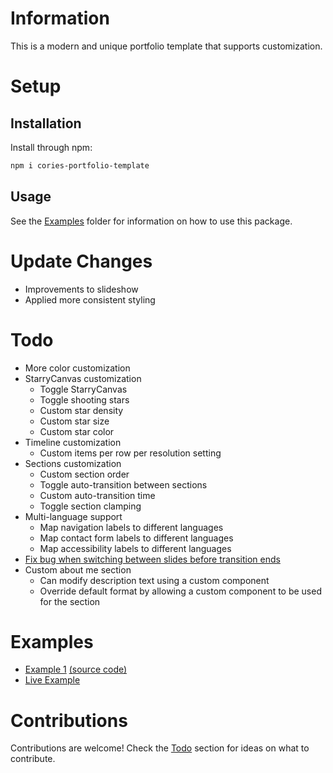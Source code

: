 # Information
This is a modern and unique portfolio template that supports customization.

# Setup

## Installation
Install through npm:
```bash
npm i cories-portfolio-template
```

## Usage
See the [Examples](https://github.com/CorieW/Cories-Portfolio-Template/tree/master/examples) folder for information on how to use this package.

# Update Changes
- Improvements to slideshow
- Applied more consistent styling

# Todo
- More color customization
- StarryCanvas customization
    - Toggle StarryCanvas
    - Toggle shooting stars
    - Custom star density
    - Custom star size
    - Custom star color
- Timeline customization
    - Custom items per row per resolution setting
- Sections customization
    - Custom section order
    - Toggle auto-transition between sections
    - Custom auto-transition time
    - Toggle section clamping
- Multi-language support
    - Map navigation labels to different languages
    - Map contact form labels to different languages
    - Map accessibility labels to different languages
- [Fix bug when switching between slides before transition ends](https://gyazo.com/fa7bd3119b568bcdf85a01c27a39165c)
- Custom about me section
    - Can modify description text using a custom component
    - Override default format by allowing a custom component to be used for the section

# Examples
- [Example 1](https://master--luminous-dango-5cec72.netlify.app/) [(source code)](https://github.com/CorieW/Cories-Portfolio-Template/tree/master/examples/example1)
- [Live Example](https://coriewatson.me)

# Contributions
Contributions are welcome! Check the [Todo](#todo) section for ideas on what to contribute.
